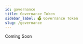 ```yaml
---
id: governance 
title: Governance Token
sidebar_label: 🗳️ Governance Token
slug: /governance	
---
```


Coming Soon
